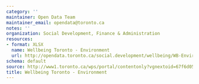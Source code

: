 ```yaml
---
category: ''
maintainer: Open Data Team
maintainer_email: opendata@toronto.ca
notes: ''
organization: Social Development, Finance & Administration
resources:
- format: XLSX
  name: Wellbeing Toronto - Environment
  url: http://opendata.toronto.ca/social.development/wellbeing/WB-Environment.xlsx
schema: default
source: http://www1.toronto.ca/wps/portal/contentonly?vgnextoid=67f6d05685a0c410VgnVCM10000071d60f89RCRD&vgnextchannel=1a66e03bb8d1e310VgnVCM10000071d60f89RCRD
title: Wellbeing Toronto - Environment
---
```

